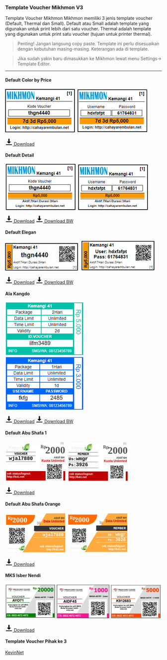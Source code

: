 ### Template Voucher Mikhmon V3

Template Voucher Mikhmon
Mikhmon memiliki 3 jenis template voucher (Default, Thermal dan Small).
Default atau Small adalah template yang digunakan untuk print lebih dari satu voucher.
Thermal adalah template yang digunakan untuk print satu voucher (tujuan untuk printer thermal).


>Penting! Jangan langsung copy paste. Template ini perlu disesuaikan dengan kebutuhan masing-masing. Keterangan ada di template.

>Jika sudah yakin baru dimasukkan ke Mikhmon lewat menu Settings-> Template Editor.

----

#### Default Color by Price

![](./img/voucher/cbp.png) ![](./img/voucher/cbpup.png)

[![](./assets/img/download.png) Download](https://raw.githubusercontent.com/laksa19/laksa19.github.io/master/download/voucher/vdefaultcolorbyprice.txt)

#### Default Detail

![](./img/voucher/detail.png) ![](./img/voucher/detailup.png)

[![](./assets/img/download.png) Download](https://raw.githubusercontent.com/laksa19/laksa19.github.io/master/download/voucher/vdefaultdetail.txt) [![](./assets/img/download.png) Download BW](https://raw.githubusercontent.com/laksa19/laksa19.github.io/master/download/voucher/vdefaultdetailbw.txt)

<div>
	<script async src="//pagead2.googlesyndication.com/pagead/js/adsbygoogle.js"></script>
	<!-- ads3 -->
	<ins class="adsbygoogle" style="display:block" data-ad-client="ca-pub-1716315177239884" data-ad-slot="4095402072"
	 data-ad-format="auto" data-full-width-responsive="true"></ins>
	<script>
		(adsbygoogle = window.adsbygoogle || []).push({});
	</script>
</div>

#### Default Elegan

![](./img/voucher/eleganqr.png) ![](./img/voucher/eleganupqr.png)

[![](./assets/img/download.png) Download](https://raw.githubusercontent.com/laksa19/laksa19.github.io/master/download/voucher/elegan.txt) [![](./assets/img/download.png) Download BW](https://raw.githubusercontent.com/laksa19/laksa19.github.io/master/download/voucher/eleganbw.txt)

#### Ala Kangdo

![](./img/voucher/alaKangdoVC.png) ![](./img/voucher/alaKangdoUP.png)

[![](./assets/img/download.png) Download](https://raw.githubusercontent.com/laksa19/laksa19.github.io/master/download/voucher/alaKangdo.txt) [![](./assets/img/download.png) Download BW](https://raw.githubusercontent.com/laksa19/laksa19.github.io/master/download/voucher/alaKangdoBW.txt)

#### Default Abu Shafa 1

![](./img/voucher/abuqr.png) ![](./img/voucher/abuupqr.png)

[![](./assets/img/download.png) Download](https://raw.githubusercontent.com/laksa19/laksa19.github.io/master/download/voucher/Abu_Shafa_1.txt)

<div>
	<script async src="//pagead2.googlesyndication.com/pagead/js/adsbygoogle.js"></script>
	<!-- ads3 -->
	<ins class="adsbygoogle" style="display:block" data-ad-client="ca-pub-1716315177239884" data-ad-slot="4095402072"
	 data-ad-format="auto" data-full-width-responsive="true"></ins>
	<script>
		(adsbygoogle = window.adsbygoogle || []).push({});
	</script>
</div>

#### Default Abu Shafa Orange

![](./img/voucher/orangeqr.png) ![](./img/voucher/orangeupqr.png)

[![](./assets/img/download.png) Download](https://raw.githubusercontent.com/laksa19/laksa19.github.io/master/download/voucher/Orange.txt)

#### MKS Isber Nendi

![](./img/voucher/mks.jpg) 

[![](./assets/img/download.png) Download](https://raw.githubusercontent.com/laksa19/laksa19.github.io/master/download/voucher/mks.txt)


#### Template Voucher Pihak ke 3

[KevinNet](https://isbernendi.github.io/voucher.html)
